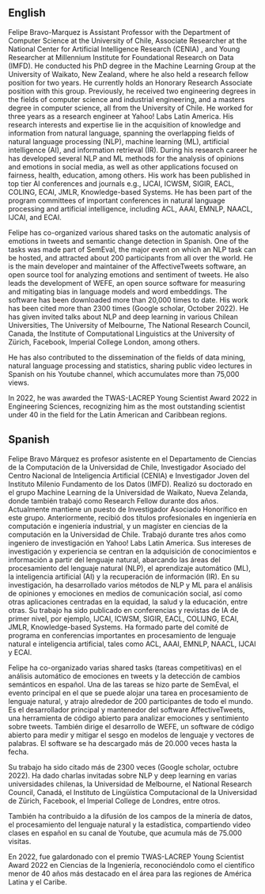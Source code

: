 ## English
Felipe Bravo-Marquez is  Assistant Professor with the Department of Computer Science at the University of Chile, Associate Researcher at the National Center for Artificial Intelligence Research (CENIA) , and Young Researcher at Millennium Institute for Foundational Research on Data (IMFD). He conducted his PhD degree in the Machine Learning Group at the University of Waikato, New Zealand, where he also held a research fellow position for two years. He currently holds an Honorary Research Associate position with this group. Previously, he received two engineering degrees in the fields of computer science and industrial engineering, and a masters degree in computer science, all from the University of Chile. He worked for three years as a research engineer at Yahoo! Labs Latin America. His research interests and expertise lie in the acquisition of knowledge and information from natural language, spanning the overlapping fields of natural language processing (NLP), machine learning (ML), artificial intelligence (AI), and information retrieval (IR). During his research career he has developed several NLP and ML methods for the analysis of opinions and emotions in social media, as well as other applications focused on fairness, health, education, among others. His work has been published in top tier AI conferences and journals e.g., IJCAI, ICWSM, SIGIR, EACL, COLING, ECAI, JMLR, Knowledge-based Systems. He has been part of the program committees of important conferences in natural language processing and artificial intelligence, including ACL, AAAI, EMNLP, NAACL, IJCAI, and ECAI.

Felipe has co-organized various shared tasks on the automatic analysis of emotions in tweets and semantic change detection in Spanish. One of the tasks was made part of SemEval, the major event on which an NLP task can be hosted, and attracted about 200 participants from all over the world. He is the main developer and maintainer of the AffectiveTweets software, an open source tool for analyzing emotions and sentiment of tweets. He also leads the development of WEFE, an open source software for measuring and mitigating bias in language models and word embeddings. The software has been downloaded more than 20,000 times to date. His work has been cited more than 2300  times (Google scholar, October 2022). He has given invited talks about NLP and deep learning in various Chilean Universities, The University of Melbourne, The National Research Council, Canada,  the Institute of Computational Linguistics at the University of Zürich, Facebook,  Imperial College London, among others.

He has also contributed to the dissemination of the fields of data mining, natural language processing and statistics, sharing public video lectures in Spanish on his Youtube channel, which accumulates more than 75,000 views. 

In 2022, he was awarded the TWAS-LACREP Young Scientist Award 2022 in Engineering Sciences, recognizing him as the most outstanding scientist under 40 in the field for the Latin American and Caribbean regions.  

## Spanish 

Felipe Bravo Márquez es profesor asistente en el Departamento de Ciencias de la Computación de la Universidad de Chile, Investigador Asociado del Centro Nacional de Inteligencia Artificial (CENIA)  e Investigador Joven del Instituto Milenio Fundamento de los Datos (IMFD). Realizó su doctorado en el grupo  Machine Learning de la Universidad de Waikato, Nueva Zelanda, donde también trabajó como Research Fellow durante dos años. Actualmente mantiene un puesto de Investigador Asociado Honorífico en este grupo. Anteriormente, recibió dos títulos profesionales en ingeniería en computación  e ingeniería industrial, y un magíster en ciencias de la computación en la Universidad de Chile. Trabajó durante tres años como ingeniero de investigación en Yahoo! Labs Latin America.  Sus intereses de investigación y experiencia se centran en la adquisición de conocimientos e información a partir del lenguaje natural, abarcando las áreas del procesamiento del lenguaje natural (NLP), el aprendizaje automático (ML), la inteligencia artificial (AI) y la recuperación de información (IR). En su investigación, ha desarrollado varios métodos de NLP y ML para el análisis de opiniones y emociones en medios de comunicación social, así como otras aplicaciones centradas en la equidad, la salud y la educación, entre otras. Su trabajo ha sido publicado en conferencias y revistas de IA de primer nivel, por ejemplo, IJCAI, ICWSM, SIGIR, EACL, COLIJNG, ECAI, JMLR, Knowledge-based Systems.  Ha formado parte del comité de programa en conferencias importantes en procesamiento de lenguaje natural e inteligencia artificial, tales como ACL, AAAI, EMNLP, NAACL, IJCAI y ECAI.

Felipe ha co-organizado varias shared tasks (tareas competitivas) en el análisis automático de emociones en tweets y la detección de cambios semánticos en español. Una de las tareas se hizo parte de SemEval, el evento principal en el que se puede alojar una tarea en procesamiento de lenguaje natural, y atrajo alrededor de 200 participantes de todo el mundo. Es el desarrollador principal y mantenedor del software AffectiveTweets, una herramienta de código abierto para analizar emociones y sentimiento sobre tweets. También dirige el desarrollo de WEFE, un software de código abierto para medir y mitigar el sesgo en modelos de lenguaje y vectores de palabras. El software se ha descargado más de 20.000 veces hasta la fecha.

Su trabajo ha sido citado más de 2300 veces (Google scholar, octubre 2022). Ha dado charlas invitadas sobre NLP y deep learning en varias universidades chilenas, la Universidad de Melbourne, el National Research Council, Canadá, el Instituto de Lingüística Computacional de la Universidad de Zürich, Facebook, el Imperial College de Londres, entre otros.

También ha contribuido a la difusión de los campos de la minería de datos, el procesamiento del lenguaje natural y la estadística, compartiendo video clases en español en su canal de Youtube, que acumula más de 75.000 visitas. 

En 2022, fue galardonado con el premio TWAS-LACREP Young Scientist Award 2022 en Ciencias de la Ingeniería, reconociéndolo como el científico menor de 40 años más destacado en el área para las regiones de América Latina y el Caribe. 


